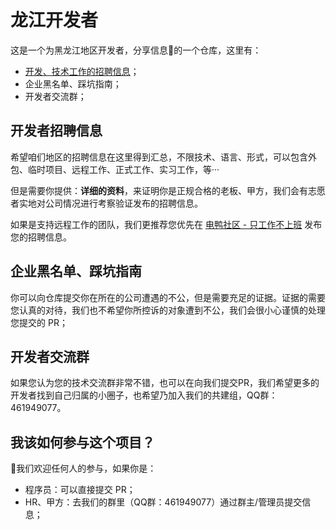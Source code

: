 # 龙江开发者

这是一个为黑龙江地区开发者，分享信息📝的一个仓库，这里有：

* [开发、技术工作的招聘信息](job-offers.md)；
* 企业黑名单、踩坑指南；
* 开发者交流群；



## 开发者招聘信息

希望咱们地区的招聘信息在这里得到汇总，不限技术、语言、形式，可以包含外包、临时项目、远程工作、正式工作、实习工作，等···

但是需要你提供：**详细的资料**，来证明你是正规合格的老板、甲方，我们会有志愿者实地对公司情况进行考察验证发布的招聘信息。

如果是支持远程工作的团队，我们更推荐您优先在 [电鸭社区 - 只工作不上班](https://eleduck.com/) 发布您的招聘信息。



## 企业黑名单、踩坑指南

你可以向仓库提交你在所在的公司遭遇的不公，但是需要充足的证据。证据的需要您认真的对待，我们也不希望你所控诉的对象遭到不公，我们会很小心谨慎的处理您提交的 PR；



## 开发者交流群

如果您认为您的技术交流群非常不错，也可以在向我们提交PR，我们希望更多的开发者找到自己归属的小圈子，也希望乃加入我们的共建组，QQ群：461949077。

## 我该如何参与这个项目？

👏我们欢迎任何人的参与，如果你是：

- 程序员：可以直接提交 PR；
- HR、甲方：去我们的群里（QQ群：461949077）通过群主/管理员提交信息；
